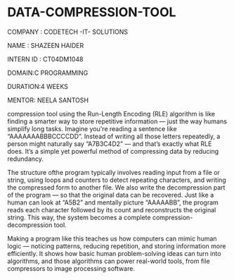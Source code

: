 # DATA-COMPRESSION-TOOL

COMPANY : CODETECH -IT- SOLUTIONS

NAME : SHAZEEN HAIDER

INTERN ID : CT04DM1048

DOMAIN:C PROGRAMMING

DURATION:4 WEEKS

MENTOR: NEELA SANTOSH 

compression tool using the Run-Length Encoding (RLE) algorithm is like finding a smarter way to store repetitive information — just the way humans simplify long tasks. Imagine you're reading a sentence like “AAAAAAABBBCCCCDD”. Instead of writing all those letters repeatedly, a person might naturally say “A7B3C4D2” — and that’s exactly what RLE does. It’s a simple yet powerful method of compressing data by reducing redundancy.

The structure ofthe program typically involves reading input from a file or string, using loops and counters to detect repeating characters, and writing the compressed form to another file.
We also write the decompression part of the program — so that the original data can be recovered. Just like a human can look at “A5B2” and mentally picture “AAAAABB”, the program reads each character followed by its count and reconstructs the original string. This way, the system becomes a complete compression-decompression tool.

Making a program like this teaches us how computers can mimic human logic — noticing patterns, reducing repetition, and storing information more efficiently. It shows how basic human problem-solving ideas can turn into algorithms, and those algorithms can power real-world tools, from file compressors to image processing software. 
